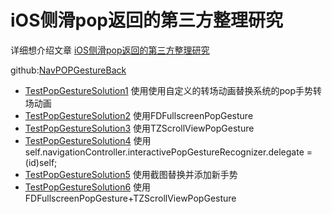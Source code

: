 # iOS侧滑pop返回的第三方整理研究
详细想介绍文章 [iOS侧滑pop返回的第三方整理研究](http://www.jianshu.com/p/e8e7a592c7b3)

github:[NavPOPGestureBack](https://github.com/devliuhuan/NavPOPGestureBack)

+ [TestPopGestureSolution1](https://github.com/devliuhuan/NavPOPGestureBack/tree/master/TestPopGestureSolution1) 使用使用自定义的转场动画替换系统的pop手势转场动画
+ [TestPopGestureSolution2](https://github.com/devliuhuan/NavPOPGestureBack/tree/master/TestPopGestureSolution2) 使用FDFullscreenPopGesture
+ [TestPopGestureSolution3](https://github.com/devliuhuan/NavPOPGestureBack/tree/master/TestPopGestureSolution3) 使用TZScrollViewPopGesture
+ [TestPopGestureSolution4](https://github.com/devliuhuan/NavPOPGestureBack/tree/master/TestPopGestureSolution4) 使用self.navigationController.interactivePopGestureRecognizer.delegate = (id)self;
+ [TestPopGestureSolution5](https://github.com/devliuhuan/NavPOPGestureBack/tree/master/TestPopGestureSolution5) 使用截图替换并添加新手势
+ [TestPopGestureSolution6](https://github.com/devliuhuan/NavPOPGestureBack/tree/master/TestPopGestureSolution6) 使用FDFullscreenPopGesture+TZScrollViewPopGesture